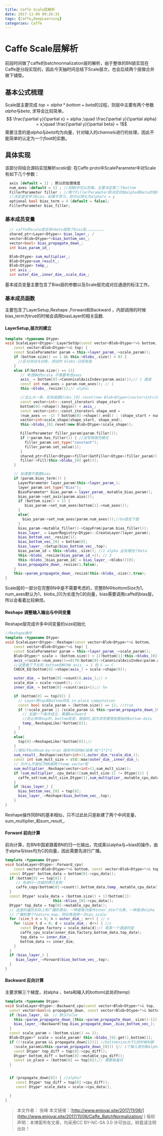 ```yaml
---
title: Caffe Scale层解析
date: 2017-11-09 09:26:33
tags: [Caffe,DeepLearning]
categories: Caffe
---
```


# Caffe Scale层解析
  前段时间做了caffe的batchnormalization层的解析，由于整体的BN层实现在Caffe是分段实现的，因此今天抽时间总结下Scale层次，也会后续两个层做合并做下铺垫。

## 基本公式梳理
  Scale层主要完成 $top = alpha*bottom+ beta$的过程，则层中主要有两个参数$alpha$与$beta$,
  求导会比较简单。
  $$ \frac{\partial y}{\partial x} = alpha ;\quad \frac{\partial y}{\partial alpha} = x;\quad \frac{\partial y}{\partial beta} = 1$$
  需要注意的是$alpha$与$beta$均为向量，针对输入的$channels$进行的处理，因此不能简单的认定为一个$float$的实数。

## 具体实现
  该部分将结合源码实现解析$scale$层:
  在Caffe proto中ScaleParameter中对Scale有如下几个参数：
```cpp
  axis [default = 1] ; 默认的处理维度
  num_axes [default = 1] ; //在BN中可以忽略，主要决定第二个bottom
  FillerParameter filler ; //两个FillerParameter即决定初始alpha和beta的填充方式。
  //决定是否学习bias，如果不学习，则可以简化为alpha*x = y
  optional bool bias_term = 4 [default = false];
  FillerParameter bias_filler;
```
### 基本成员变量
```cpp
  // caffe的scale层实现+beta调用了bias层。。。。。。。。。。
  shared_ptr<Layer<Dtype>> bias_layer_; /
  vector<Blob<Dtype>*>bias_bottom_vec_;
  vector<bool> bias_propagate_down_;
  int bias_param_id_;

  Blob<Dtype> sum_multiplier_;
  Blob<Dtype>sum_result_;
  Blob<Dtype> temp_;
  int axis_;
  int outer_dim_,inner_dim_,scale_dim_;
```
 基本成员变量主要包含了Bias层的参数以及Scale层完成对应通道的标注工作。

 ### 基本成员函数
 主要包含了LayerSetup,Reshape ,Forward和Backward ，内部调用的时候bias_term为true的时候会调用biasLayer的相关函数.

 #### LayerSetup,层次的建立
 ```cpp
 template <typename Dtype>
 void ScaleLayer<Dtype>::LayerSetUp(const vector<Blob<Dtype>*>& bottom,
     const vector<Blob<Dtype>*>& top) {
     const ScaleParameter param = this->layer_param_->scale_param();
     if (bottom.size() == 1 && this->blobs_.size() > 0) {
       //区分测试与训练，测试时 blobs-已经有值
     }
     else if(bottom.size() == 1){
        // 考虑BN的scale 不需要考虑axes
        axis_ = bottom[0]->CanonicalAxisIndex(param.axis());// 1 通道
        const int num_axes = param.num_axes(); // 1
        this->blobs_.resize(1);// alpha;

        //这么大一串，实际就是blobs_[0].reset(new Blob<Dtype>(vector<int>(C)));
        const vector<int>::const_iterator& shape_start =
        bottom[0]->shape().begin() + axis_;
        const vector<int>::const_iterator& shape_end =
        (num_axes == -1) ? bottom[0]->shape().end() : (shape_start + num_axes);
        vector<int>scale_shape(shape_start, shape_end);
        this->blobs_[0].reset(new Blob<Dtype>(scale_shape));

        FillerParameter filler_param(param.filler());
        if (!param.has_filler()) { //没写明填充模式
          filler_param.set_type("constant");
          filler_param.set_value(1);
        }
        shared_ptr<Filler<Dtype>>filler(GetFiller<Dtype>(filler_param));
        filler->Fill(this->blobs_[0].get());
     }

     // 处理需不需要bias
     if (param.bias_term()) {
       LayerParameter layer_param(this->layer_param_);
       layer_param.set_type("Bias");
       BiasParameter* bias_param = layer_param_.mutable_bias_param();
       bias_param->set_axis(param.aixs());
       if (bottom.size() > 1) {
          bias_param->set_num_axes(bottom[1]->num_axes());
       }
       else{
         bias_param->set_num_axes(param.num_axes());//bn层走下面
       }
       bias_param->mutable_filler()->CopyFrom(param.bias_filler());
       bias_layer_ = LayerRegistry<Dtype>::CreateLayer(layer_param);
       bias_bottom_vec_.resize(1);
       bias_bottom_vec_[0] = bottom[0];
       bias_layer_->Setup(bias_bottom_vec_,top);
       bias_param_id = this->blobs_.size(); //1 alpha 此处增加个beta
       this->blobs_.resize(bias_param_id_+1); // 2
       this->blobs_[bias_param_id] = bias_layer_->blobs()[0];
       bias_propagate_down_.resize(1,false);
     }
     this->param_propagate_down_.resize(this->blobs_.size(),true);
 }
 ```
 Scale层的一部分在完整BN中是不需要考虑的，完整BN中bottomSize为1，num_axes默认为1，blobs_[0]为长度为C的向量，bias需要调用caffe的bias层，所以会看着比较麻烦。

#### Reshape 调整输入输出与中间变量
  Reshape层完成许多中间变量的size初始化
```cpp
//Reshape操作
template <typename Dtype>
void ScaleLayer<Dtype>::Reshape(const vector<Blob<Dtype>*>& bottom,
    const vector<Blob<Dtype>*>& top) {
    const ScaleParameter param = this->layer_param_->scale_param();
    Blob<Dtype>* scale = (bottom.size() > 1)?bottom[1]:this->blobs_[0].get();
    axis_=(scale->num_axes()==0)?0:botom[0]->CanonicalAxisIndex(param.axis());
    //这里做了下比较 bottom的NCHW axis_ = 1 则 C == C
    CHECK_EQ(bottom[0]->shape(axis_) = scale->shape(0));

    outer_dim_ = bottom[0]->count(0,axis_);// n
    scale_dim = scale->count(); //c
    inner_dim_ = bottom[0]->count(axis+1);// hw

    if (bottom[0] == top[0]) {
      // Layer得top和bottom同名 in-place computation
      const bool scale_param = (bottom.size() == 1); //true
      if (!scale_param || (scale_param && this->param_propagate_down_[0]) {
        // 后面一个条件成立，需要backward
        //防止修改top时，bottom改变，做临时,因为求导要用到原始的bottom-data
        temp_.ReshapeLike(*bottom[0]);
      }
    }
    else{
      top[0]->ReshapeLike(*bottom[0]);//
    }
    //类似于bn的num-by—tran 保存中间的NC结果 NC*1*1*1
    sum_result_.Reshape(vector<int>(1,outer_dim_*scale_dim_));
    const int sum_mult_size = std::max(outer_dim_,inner_dim_);
    // 为什么不类似于BN做两个temp vector呢
    sum_multiplier_.Reshape(vector<int>(1,sum_mult_size));
    if (sum_multiplier_.cpu_data()[sum_mult_size-1] != Dtype(1)) {
      caffe_set(sum_mult_size,Dtype(1),sum_multiplier_.mutable_cpu_data());
    }
    if (bias_layer_) {
      bias_bottom_vec_[0] = top[0];
      bias_layer_->Reshape(bias_bottom_vec_,top);
    }
}
```
  Reshape操作同BN的基本相似，只不过此处只是新建了两个中间变量，sum_multiplier_和sum_result_.

#### Forward 前向计算
  前向计算，在BN中国紧跟着BN的归一化输出，完成乘以alpha与+bias的操作，由于alpha与bias均为C的向量，因此需要先进行广播。
```cpp
template <typename Dtype>
void ScaleLayer<Dtype>::Forward_cpu(
    const vector<Blob<Dtype>*>& bottom, const vector<Blob<Dtype>*>& top) {
  const Dtype* bottom_data = bottom[0]->cpu_data();
  if (bottom[0] == top[0]) {
     // 先进行一次临时拷贝复制
     caffe_copy(bottom[0]->count(),bottom_data,temp_.mutable_cpu_data());
  }
  const Dtype* scale_data = (bottom.size() > 1)?bottom[1]:
                      this->blios_[0]->cpu_data();
  Dtype* top_data = top[0]->mutable_cpu_data();
  // 这里的遍历实际上和广播的类似，一种是每次操作inner_dim个元素，一种是讲alpha
  // 广播到整个feature_map，然后再调用一次cpu_scale
  for (size_t n = 0; n < outer_dim_; n++) { // n
    for (size_t d = 0; d < scale_dim_; d++) { //c
       const Dtype factory = scale_data[d];// 取某一个通道的值
       caffe_cpu_scale(inner_dim,factory,bottom_data,top_data);
       top_data += inner_dim_;
       bottom_data += inner_dim;
    }
  }
  if (bias_layer_) {
     bias_layer_->Forward(bias_bottom_vec_,top);
  }
}
```

#### Backward 反向计算
  主要求解三个梯度，对alpha 、beta和输入的bottom(此处的temp)
  ```cpp
  template <typename Dtype>
  void ScaleLayer<Dtype>::Backward_cpu(const vector<Blob<Dtype>*>& top,
  	const vector<bool>& propagate_down, const vector<Blob<Dtype>*>& bottom) {
    if (bias_layer_ &&  // 默认false
      this->param_propagate_down_[this->param_propagate_down_.size()-1]) {
      bias_layer_->Backward(top,bias_propagate_down_,bias_bottom_vec_);
    }
    const scale_param = (bottom.size() == 1);
    Blob<Dtype>* scale = scale_param? this->blobs_[0].get(),bottom[1];
    if ((!scale_param && propagate_down[1])|| //bottomsize大于1的时候判断
      (scale_param&&this->param_propagate_down_[0])) {// 1个输入是判断alpha
      const Dtype* top_diff = top[0]->cpu_diff();
      Dtype* bottom_diff = bottom[0]->mutable_cpu_diff();
      const in_place = (bottom[0] == top[0]);// 需要做备份
    }


    if (propagate_down[0]) { //alpha?
       const Dtype* top_diff = top[0]->cpu_diff();
       const Dtype* scale_data = scale->cpu_data();

    }
  }
  ```

















 >本文作者： 张峰
 >本文链接：[http://www.enjoyai.site/2017/11/06/](http://www.enjoyai.site/2017/11/06/Caffe_BatchNormalization/ )
 >版权声明：本博客所有文章，均采用CC BY-NC-SA 3.0 许可协议。转载请注明出处！
